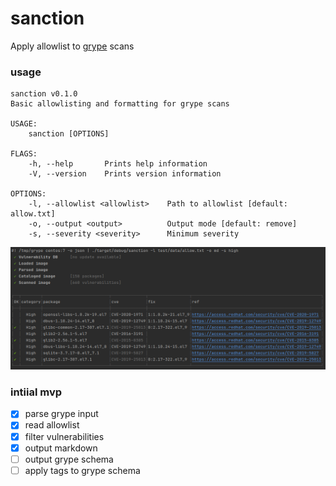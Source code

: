 sanction
===
Apply allowlist to [grype](https://github.com/anchore/grype) scans

### usage

```
sanction v0.1.0
Basic allowlisting and formatting for grype scans

USAGE:
    sanction [OPTIONS]

FLAGS:
    -h, --help       Prints help information
    -V, --version    Prints version information

OPTIONS:
    -l, --allowlist <allowlist>    Path to allowlist [default: allow.txt]
    -o, --output <output>          Output mode [default: remove]
    -s, --severity <severity>      Minimum severity
```

![alt](doc/img.png)


### intiial mvp
- [X] parse grype input
- [X] read allowlist
- [X] filter vulnerabilities
- [X] output markdown
- [ ] output grype schema
- [ ] apply tags to grype schema
